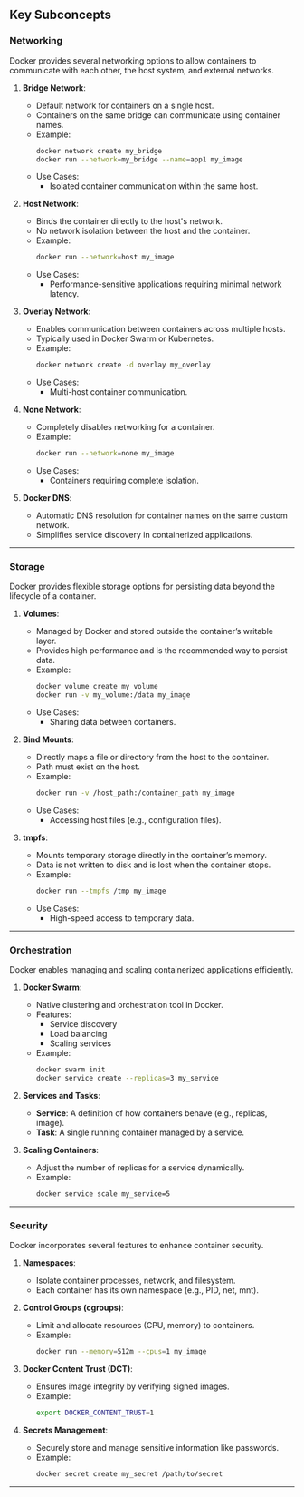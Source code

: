 ## **Key Subconcepts**

### **Networking**
Docker provides several networking options to allow containers to communicate with each other, the host system, and external networks.

1. **Bridge Network**:
   - Default network for containers on a single host.
   - Containers on the same bridge can communicate using container names.
   - Example:
     ```bash
     docker network create my_bridge
     docker run --network=my_bridge --name=app1 my_image
     ```
   - Use Cases:
     - Isolated container communication within the same host.

2. **Host Network**:
   - Binds the container directly to the host's network.
   - No network isolation between the host and the container.
   - Example:
     ```bash
     docker run --network=host my_image
     ```
   - Use Cases:
     - Performance-sensitive applications requiring minimal network latency.

3. **Overlay Network**:
   - Enables communication between containers across multiple hosts.
   - Typically used in Docker Swarm or Kubernetes.
   - Example:
     ```bash
     docker network create -d overlay my_overlay
     ```
   - Use Cases:
     - Multi-host container communication.

4. **None Network**:
   - Completely disables networking for a container.
   - Example:
     ```bash
     docker run --network=none my_image
     ```
   - Use Cases:
     - Containers requiring complete isolation.

5. **Docker DNS**:
   - Automatic DNS resolution for container names on the same custom network.
   - Simplifies service discovery in containerized applications.

---

### **Storage**
Docker provides flexible storage options for persisting data beyond the lifecycle of a container.

1. **Volumes**:
   - Managed by Docker and stored outside the container’s writable layer.
   - Provides high performance and is the recommended way to persist data.
   - Example:
     ```bash
     docker volume create my_volume
     docker run -v my_volume:/data my_image
     ```
   - Use Cases:
     - Sharing data between containers.

2. **Bind Mounts**:
   - Directly maps a file or directory from the host to the container.
   - Path must exist on the host.
   - Example:
     ```bash
     docker run -v /host_path:/container_path my_image
     ```
   - Use Cases:
     - Accessing host files (e.g., configuration files).

3. **tmpfs**:
   - Mounts temporary storage directly in the container’s memory.
   - Data is not written to disk and is lost when the container stops.
   - Example:
     ```bash
     docker run --tmpfs /tmp my_image
     ```
   - Use Cases:
     - High-speed access to temporary data.

---

### **Orchestration**
Docker enables managing and scaling containerized applications efficiently.

1. **Docker Swarm**:
   - Native clustering and orchestration tool in Docker.
   - Features:
     - Service discovery
     - Load balancing
     - Scaling services
   - Example:
     ```bash
     docker swarm init
     docker service create --replicas=3 my_service
     ```

2. **Services and Tasks**:
   - **Service**: A definition of how containers behave (e.g., replicas, image).
   - **Task**: A single running container managed by a service.

3. **Scaling Containers**:
   - Adjust the number of replicas for a service dynamically.
   - Example:
     ```bash
     docker service scale my_service=5
     ```

---

### **Security**
Docker incorporates several features to enhance container security.

1. **Namespaces**:
   - Isolate container processes, network, and filesystem.
   - Each container has its own namespace (e.g., PID, net, mnt).

2. **Control Groups (cgroups)**:
   - Limit and allocate resources (CPU, memory) to containers.
   - Example:
     ```bash
     docker run --memory=512m --cpus=1 my_image
     ```

3. **Docker Content Trust (DCT)**:
   - Ensures image integrity by verifying signed images.
   - Example:
     ```bash
     export DOCKER_CONTENT_TRUST=1
     ```

4. **Secrets Management**:
   - Securely store and manage sensitive information like passwords.
   - Example:
     ```bash
     docker secret create my_secret /path/to/secret
     ```

---
